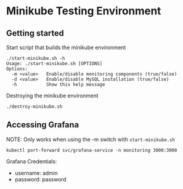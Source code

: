 # Minikube Testing Environment

## Getting started

Start script that builds the minikube environment
```
./start-minikube.sh -h
Usage: ./start-minikube.sh [OPTIONS]
Options:
  -m <value>   Enable/disable monitoring components (true/false)
  -d <value>   Enable/disable MySQL installation (true/false)
  -h           Show this help message
```

Destroying the minikube environment
```
./destroy-minikube.sh
```

## Accessing Grafana

NOTE: Only works when using the -m switch with `start-minikube.sh`

```
kubectl port-forward svc/grafana-service -n monitoring 3000:3000
```

Grafana Credentials:
- username: admin
- password: password
